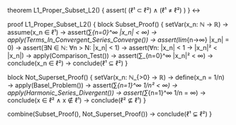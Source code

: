theorem L1_Proper_Subset_L2() {
  assert(
    (ℓ¹ ⊂ ℓ²) ∧ (ℓ¹ ≠ ℓ²)
  )
} ↔

proof L1_Proper_Subset_L2() {
  block Subset_Proof() {
    setVar(x_n: ℕ → ℝ) →
    assume(x_n ∈ ℓ¹) →
    assert(∑_{n=0}^∞ |x_n| < ∞) →
    apply(Terms_In_Convergent_Series_Converge()) →
    assert(lim_{n→∞} |x_n| = 0) →
    assert(∃N ∈ ℕ: ∀n > N: |x_n| < 1) →
    assert(∀n: |x_n| < 1 → |x_n|² < |x_n|) →
    apply(Comparison_Test()) →
    assert(∑_{n=0}^∞ |x_n|² < ∞) →
    conclude(x_n ∈ ℓ²) →
    conclude(ℓ¹ ⊆ ℓ²)
  }

  block Not_Superset_Proof() {
    setVar(x_n: ℕ_{>0} → ℝ) →
    define(x_n = 1/n) →
    apply(Basel_Problem()) →
    assert(∑_{n=1}^∞ 1/n² < ∞) →
    apply(Harmonic_Series_Divergent()) →
    assert(∑_{n=1}^∞ 1/n = ∞) →
    conclude(x ∈ ℓ² ∧ x ∉ ℓ¹) →
    conclude(ℓ² ⊈ ℓ¹)
  }

  combine(Subset_Proof(), Not_Superset_Proof()) →
  conclude(ℓ¹ ⊊ ℓ²)
}